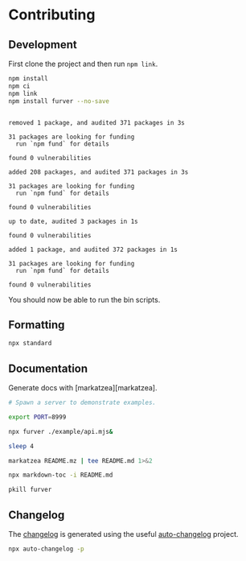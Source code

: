 # Contributing

## Development

First clone the project and then run `npm link`.

```bash bash
npm install
npm ci
npm link
npm install furver --no-save
```
```

removed 1 package, and audited 371 packages in 3s

31 packages are looking for funding
  run `npm fund` for details

found 0 vulnerabilities

added 208 packages, and audited 371 packages in 3s

31 packages are looking for funding
  run `npm fund` for details

found 0 vulnerabilities

up to date, audited 3 packages in 1s

found 0 vulnerabilities

added 1 package, and audited 372 packages in 1s

31 packages are looking for funding
  run `npm fund` for details

found 0 vulnerabilities
```

You should now be able to run the bin scripts.

## Formatting

```bash bash
npx standard
```

## Documentation

Generate docs with [markatzea][markatzea].

```bash bash
# Spawn a server to demonstrate examples.

export PORT=8999

npx furver ./example/api.mjs&

sleep 4

markatzea README.mz | tee README.md 1>&2

npx markdown-toc -i README.md

pkill furver
```

## Changelog

The [changelog][changelog] is generated using the useful
[auto-changelog][auto-changelog] project.

```bash bash > /dev/null
npx auto-changelog -p
```

[changelog]:./CHANGELOG.md
[auto-changelog]:https://www.npmjs.com/package/auto-changelog
